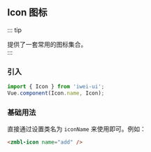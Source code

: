 ## Icon 图标
::: tip
<div>提供了一套常用的图标集合。</div>
:::



### 引入
``` javascript
import { Icon } from 'iwei-ui';
Vue.component(Icon.name, Icon);
```

### 基础用法
直接通过设置类名为 `iconName` 来使用即可。例如：
``` html
<zmbl-icon name="add" />
```
